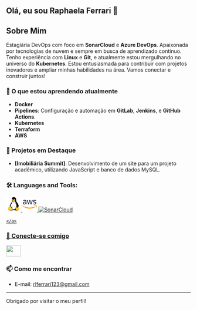 ## Olá, eu sou Raphaela Ferrari 👋
 
## Sobre Mim

Estagiária DevOps com foco em **SonarCloud** e **Azure DevOps**. Apaixonada por tecnologias de nuvem e sempre em busca de aprendizado contínuo. Tenho experiência com **Linux** e **Git**, e atualmente estou mergulhando no universo do **Kubernetes**. Estou entusiasmada para contribuir com projetos inovadores e ampliar minhas habilidades na área. Vamos conectar e construir juntos!

### 🌱 O que estou aprendendo atualmente

- **Docker**
- **Pipelines**: Configuração e automação em **GitLab**, **Jenkins**, e **GitHub Actions**.
- **Kubernetes**
- **Terraform**
- **AWS**

### 🚀 Projetos em Destaque

- **[Imobiliária Summit]**: Desenvolvimento de um site para um projeto acadêmico, utilizando JavaScript e banco de dados MySQL.

 
### 🛠️ Languages and Tools:
 <a href="https://www.linux.org/" target="_blank" rel="noreferrer">
        <img src="https://raw.githubusercontent.com/devicons/devicon/master/icons/linux/linux-original.svg" alt="linux" width="40" height="40"/>
 <a href="https://aws.amazon.com" target="_blank" rel="noreferrer">
        <img src="https://raw.githubusercontent.com/devicons/devicon/master/icons/amazonwebservices/amazonwebservices-original-wordmark.svg" alt="aws" width="40" height="40"/>
 <a href="https://docs.sonarsource.com/sonarcloud/" target="_blank" rel="noreferrer">
        <img src="https://www.google.com/url?sa=i&url=https%3A%2F%2Fwww.pngwing.com%2Fru%2Fsearch%3Fq%3Dsonarcloud&psig=AOvVaw2sYoq5xyW_hqc3w1oZogYP&ust=1726783514359000&source=images&cd=vfe&opi=89978449&ved=0CBQQjRxqFwoTCICD2YHAzYgDFQAAAAAdAAAAABAE" alt="SonarCloud" width="40" height="40"/>
  
    </a>


<h3>🔗 Conecte-se comigo</h3>
<p align="left">
    <a href="https://www.linkedin.com/in/raphaela-ferrari-683395293" target="_blank" rel="noreferrer">
    <img align="center" src="https://user-images.githubusercontent.com/99184393/188185026-93637cf8-67e9-439a-b33a-6feba7b8bd21.png" height="30" width="40" />
</a>
</p>


### 📫 Como me encontrar

- E-mail: [rlferrari123@gmail.com](mailto:rlferrari123@gmail.com)

---

Obrigado por visitar o meu perfil!
